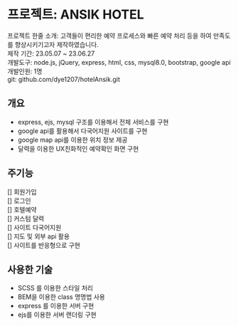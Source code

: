 # 프로젝트: ANSIK HOTEL   
프로젝트 한줄 소개: 고객들이 편리한 예약 프로세스와 빠른 예약 처리 등을 하여 만족도를 향상시키기고자 제작하였습니다.   
제작 기간: 23.05.07 ~ 23.06.27  
개발도구: node.js, jQuery, express, html, css, mysql8.0, bootstrap, google api   
개발인원: 1명   
git: github.com/dye1207/hotelAnsik.git   

## 개요
* express, ejs, mysql 구조를 이용해서 전체 서비스를 구현   
* google api를 활용해서 다국어지원 사이트를 구현   
* google map api를 이용한 위치 정보 제공   
* 달력을 이용한 UX친화적인 예약확인 화면 구현   
   
## 주기능   
[] 회원가입   
[] 로그인   
[] 호텔예약   
[] 커스텀 달력   
[] 사이트 다국어지원   
[] 지도 및 외부 api 활용   
[] 사이트를 반응형으로 구현   
   
## 사용한 기술   
* SCSS 를 이용한 스타일 처리   
* BEM을 이용한 class 명명법 사용   
* express 를 이용한 서버 구현   
* ejs를 이용한 서버 랜더링 구현   
